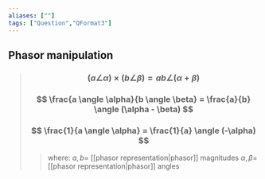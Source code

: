 ```yaml
---
aliases: [""]
tags: ["Question","QFormat3"]
---
```


#### 
## Phasor manipulation

> ### $$ (a \angle \alpha) \times (b \angle \beta) = ab \angle (\alpha + \beta) $$
> ### $$ \frac{a \angle \alpha}{b \angle \beta} = \frac{a}{b} \angle (\alpha - \beta) $$ 
> ### $$ \frac{1}{a \angle \alpha} = \frac{1}{a} \angle (-\alpha) $$ 
>> where:
>> $a,b=$ [[phasor representation|phasor]] magnitudes
>> $\alpha,\beta=$ [[phasor representation|phasor]] angles
